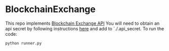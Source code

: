 # BlockchainExchange
This repo implements [Blockchain Exchange API](https://exchange.blockchain.com/api/#introduction)
You will need to obtain an api secret by following instructions [here](https://exchange.blockchain.com/api/#to-get-started) and add to `./.api_secret. 
To run the code:
```
python runner.py
```
